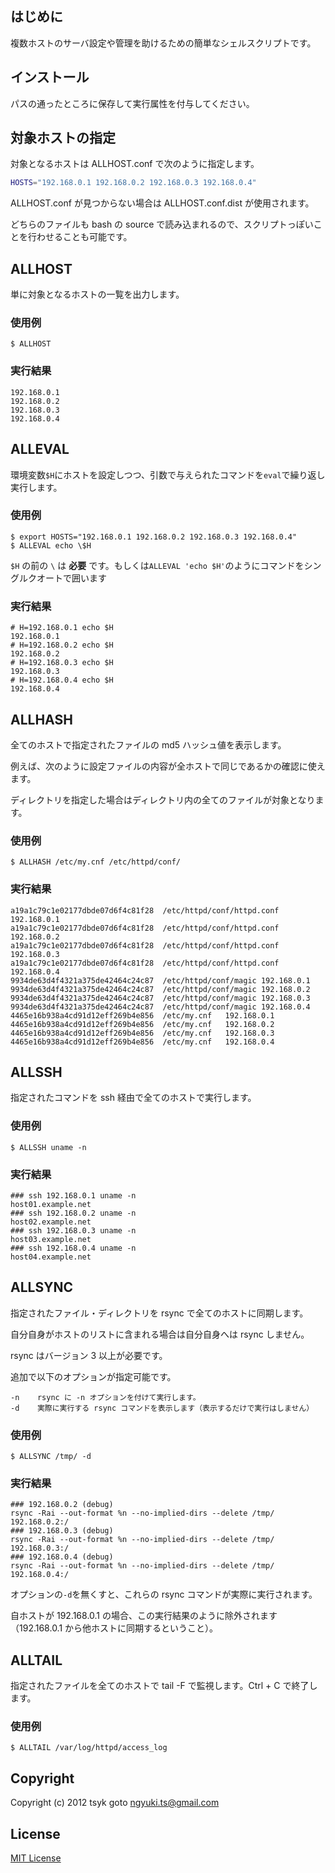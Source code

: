 ## はじめに ##

複数ホストのサーバ設定や管理を助けるための簡単なシェルスクリプトです。

## インストール ##

パスの通ったところに保存して実行属性を付与してください。


## 対象ホストの指定 ##

対象となるホストは ALLHOST.conf で次のように指定します。

```bash
HOSTS="192.168.0.1 192.168.0.2 192.168.0.3 192.168.0.4"
```

ALLHOST.conf が見つからない場合は ALLHOST.conf.dist が使用されます。

どちらのファイルも bash の source で読み込まれるので、スクリプトっぽいことを行わせることも可能です。

## ALLHOST ##

単に対象となるホストの一覧を出力します。

### 使用例

    $ ALLHOST

### 実行結果

    192.168.0.1
    192.168.0.2
    192.168.0.3
    192.168.0.4

## ALLEVAL ##

環境変数`$H`にホストを設定しつつ、引数で与えられたコマンドを`eval`で繰り返し実行します。

### 使用例

    $ export HOSTS="192.168.0.1 192.168.0.2 192.168.0.3 192.168.0.4"
    $ ALLEVAL echo \$H

`$H` の前の `\` は **必要** です。もしくは`ALLEVAL 'echo $H'`のようにコマンドをシングルクオートで囲います


### 実行結果

    # H=192.168.0.1 echo $H
    192.168.0.1
    # H=192.168.0.2 echo $H
    192.168.0.2
    # H=192.168.0.3 echo $H
    192.168.0.3
    # H=192.168.0.4 echo $H
    192.168.0.4


## ALLHASH ##

全てのホストで指定されたファイルの md5 ハッシュ値を表示します。

例えば、次のように設定ファイルの内容が全ホストで同じであるかの確認に使えます。

ディレクトリを指定した場合はディレクトリ内の全てのファイルが対象となります。


### 使用例

    $ ALLHASH /etc/my.cnf /etc/httpd/conf/

### 実行結果

    a19a1c79c1e02177dbde07d6f4c81f28  /etc/httpd/conf/httpd.conf    192.168.0.1
    a19a1c79c1e02177dbde07d6f4c81f28  /etc/httpd/conf/httpd.conf    192.168.0.2
    a19a1c79c1e02177dbde07d6f4c81f28  /etc/httpd/conf/httpd.conf    192.168.0.3
    a19a1c79c1e02177dbde07d6f4c81f28  /etc/httpd/conf/httpd.conf    192.168.0.4
    9934de63d4f4321a375de42464c24c87  /etc/httpd/conf/magic 192.168.0.1
    9934de63d4f4321a375de42464c24c87  /etc/httpd/conf/magic 192.168.0.2
    9934de63d4f4321a375de42464c24c87  /etc/httpd/conf/magic 192.168.0.3
    9934de63d4f4321a375de42464c24c87  /etc/httpd/conf/magic 192.168.0.4
    4465e16b938a4cd91d12eff269b4e856  /etc/my.cnf   192.168.0.1
    4465e16b938a4cd91d12eff269b4e856  /etc/my.cnf   192.168.0.2
    4465e16b938a4cd91d12eff269b4e856  /etc/my.cnf   192.168.0.3
    4465e16b938a4cd91d12eff269b4e856  /etc/my.cnf   192.168.0.4


## ALLSSH ##

指定されたコマンドを ssh 経由で全てのホストで実行します。

### 使用例

    $ ALLSSH uname -n

### 実行結果

    ### ssh 192.168.0.1 uname -n
    host01.example.net
    ### ssh 192.168.0.2 uname -n
    host02.example.net
    ### ssh 192.168.0.3 uname -n
    host03.example.net
    ### ssh 192.168.0.4 uname -n
    host04.example.net


## ALLSYNC ##

指定されたファイル・ディレクトリを rsync で全てのホストに同期します。

自分自身がホストのリストに含まれる場合は自分自身へは rsync しません。

rsync はバージョン 3 以上が必要です。

追加で以下のオプションが指定可能です。

    -n    rsync に -n オプションを付けて実行します。
    -d    実際に実行する rsync コマンドを表示します（表示するだけで実行はしません）

### 使用例

    $ ALLSYNC /tmp/ -d

### 実行結果

    ### 192.168.0.2 (debug)
    rsync -Rai --out-format %n --no-implied-dirs --delete /tmp/ 192.168.0.2:/
    ### 192.168.0.3 (debug)
    rsync -Rai --out-format %n --no-implied-dirs --delete /tmp/ 192.168.0.3:/
    ### 192.168.0.4 (debug)
    rsync -Rai --out-format %n --no-implied-dirs --delete /tmp/ 192.168.0.4:/

オプションの`-d`を無くすと、これらの rsync コマンドが実際に実行されます。

自ホストが 192.168.0.1 の場合、この実行結果のように除外されます（192.168.0.1 から他ホストに同期するということ）。


## ALLTAIL ##

指定されたファイルを全てのホストで tail -F で監視します。Ctrl + C で終了します。

### 使用例

    $ ALLTAIL /var/log/httpd/access_log

## Copyright

Copyright (c) 2012 tsyk goto <ngyuki.ts@gmail.com>

## License

[MIT License](http://www.opensource.org/licenses/mit-license.php)
